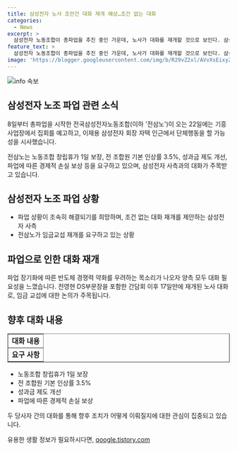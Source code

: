 ```yaml
---
title: 삼성전자 노사 조만간 대화 재개 예상…조건 없는 대화
categories:
  - News
excerpt: >
  삼성전자 노동조합이 총파업을 추진 중인 가운데, 노사가 대화를 재개할 것으로 보인다. 삼성전자 사측은 조건 없는 대화 재개를 제안하며, 노사간 대화가 논의될 전망이다. 전삼노는 노동조합 창립휴가 등을 요구하고, 22일에는 기흥사업장에서 집회를 예고하고 있다. 파업으로 인한 경제적 손실 보상 등을 요구하고 있어, 양측의 대화가 주목받고 있다.
feature_text: >
  삼성전자 노동조합이 총파업을 추진 중인 가운데, 노사가 대화를 재개할 것으로 보인다. 삼성전자 사측은 조건 없는 대화 재개를 제안하며, 노사간 대화가 논의될 전망이다. 전삼노는 노동조합 창립휴가 등을 요구하고, 22일에는 기흥사업장에서 집회를 예고하고 있다. 파업으로 인한 경제적 손실 보상 등을 요구하고 있어, 양측의 대화가 주목받고 있다.
image: 'https://blogger.googleusercontent.com/img/b/R29vZ2xl/AVvXsEixyZcFfHzMRdzZMjFBmAUKJYCLCGyLL1o632UiGVXcaFdKo_bkvkuCioo0uUKlGfBVcT3P84aROyZIXSBEx3Aw5nCQ3pTgDom1WDC4m8eifvWiAmWEEVb4x6G_l8C0QH225ldMjyaFvpxGEBGNO37VmDTDMHGhJPq73UglMfDca1-0aw/s1600/blogspot.png'
---
```


<p><img src="https://blogger.googleusercontent.com/img/b/R29vZ2xl/AVvXsEixyZcFfHzMRdzZMjFBmAUKJYCLCGyLL1o632UiGVXcaFdKo_bkvkuCioo0uUKlGfBVcT3P84aROyZIXSBEx3Aw5nCQ3pTgDom1WDC4m8eifvWiAmWEEVb4x6G_l8C0QH225ldMjyaFvpxGEBGNO37VmDTDMHGhJPq73UglMfDca1-0aw/s1600/blogspot.png" alt="info 속보" /></p>

<h2 data-ke-size="size26">삼성전자 노조 파업 관련 소식</h2>

<p data-ke-size="size16">8일부터 총파업을 시작한 전국삼성전자노동조합(이하 '전삼노')이 오는 22일에는 기흥사업장에서 집회를 예고하고, 이재용 삼성전자 회장 자택 인근에서 단체행동을 할 가능성을 시사했습니다.</p>

<p data-ke-size="size16">전삼노는 노동조합 창립휴가 1일 보장, 전 조합원 기본 인상률 3.5%, 성과금 제도 개선, 파업에 따른 경제적 손실 보상 등을 요구하고 있으며, 삼성전자 사측과의 대화가 주목받고 있습니다.</p>

<h2 data-ke-size="size26">삼성전자 노조 파업 상황</h2>

<ul>
  <li>파업 상황이 조속히 해결되기를 희망하며, 조건 없는 대화 재개를 제안하는 삼성전자 사측</li>
  <li>전삼노가 임금교섭 재개를 요구하고 있는 상황</li>
</ul>

<h2 data-ke-size="size26">파업으로 인한 대화 재개</h2>

<p data-ke-size="size16">파업 장기화에 따른 반도체 경쟁력 약화를 우려하는 목소리가 나오자 양측 모두 대화 필요성을 느꼈습니다. 전영현 DS부문장을 포함한 간담회 이후 17일만에 재개된 노사 대화로, 임금 교섭에 대한 논의가 주목됩니다.</p>

<h2 data-ke-size="size26">향후 대화 내용</h2>

<table style="width: 100%;" border="1">
<tbody>
<tr>
<td style="text-align: center; height: 17px;"><b>대화 내용</b></td>
</tr>
<tr>
<td style="text-align: center; height: 17px;"><b>요구 사항</b></td>
</tr>
</tbody>
</table>

<ul>
  <li>노동조합 창립휴가 1일 보장</li>
  <li>전 조합원 기본 인상률 3.5%</li>
  <li>성과금 제도 개선</li>
  <li>파업에 따른 경제적 손실 보상</li>
</ul>

<p data-ke-size="size16">두 당사자 간의 대화를 통해 향후 조치가 어떻게 이뤄질지에 대한 관심이 집중되고 있습니다.</p>
유용한 생활 정보가 필요하시다면, <a href="https://qoogle.tistory.com" rel="dofollow">qoogle.tistory.com</a>


